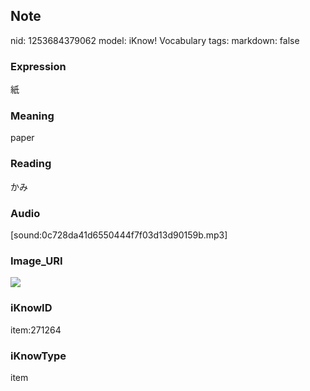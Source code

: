 ## Note
nid: 1253684379062
model: iKnow! Vocabulary
tags: 
markdown: false

### Expression
紙

### Meaning
paper

### Reading
かみ

### Audio
[sound:0c728da41d6550444f7f03d13d90159b.mp3]

### Image_URI
<img src="beb6dac8a7ec4f7ff290598e4a4ddff6.jpg">

### iKnowID
item:271264

### iKnowType
item
